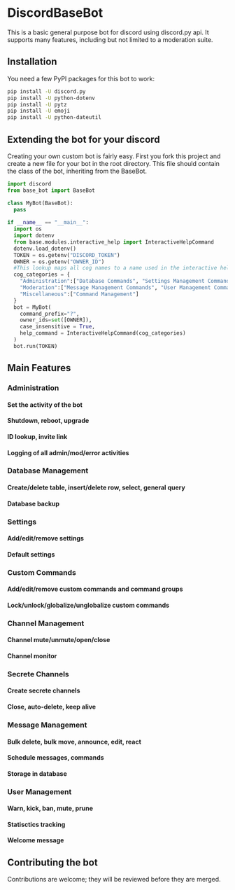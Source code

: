 # DiscordBaseBot
This is a basic general purpose bot for discord using discord.py api.
It supports many features, including but not limited to a moderation suite.

## Installation
You need a few PyPI packages for this bot to work:

````bash
pip install -U discord.py
pip install -U python-dotenv
pip install -U pytz
pip install -U emoji
pip install -U python-dateutil
````
## Extending the bot for your discord
Creating your own custom bot is fairly easy.
First you fork this project and create a new file for your bot in the root directory.
This file should contain the class of the bot, inheriting from the BaseBot.

````python
import discord
from base_bot import BaseBot

class MyBot(BaseBot):
  pass
  
if __name__ == "__main__":
  import os
  import dotenv
  from base.modules.interactive_help import InteractiveHelpCommand
  dotenv.load_dotenv()
  TOKEN = os.getenv("DISCORD_TOKEN")
  OWNER = os.getenv("OWNER_ID")
  #This lookup maps all cog names to a name used in the interactive help.
  cog_categories = {
    "Administration":["Database Commands", "Settings Management Commands", "Administration Commands"],
    "Moderation":["Message Management Commands", "User Management Commands", "Channel Management Commands", "Moderation Commands"],
    "Miscellaneous":["Command Management"]
  }
  bot = MyBot(
    command_prefix="?",
    owner_ids=set([OWNER]),
    case_insensitive = True,
    help_command = InteractiveHelpCommand(cog_categories)
  )
  bot.run(TOKEN)
````

## Main Features
### Administration
#### Set the activity of the bot
#### Shutdown, reboot, upgrade
#### ID lookup, invite link
#### Logging of all admin/mod/error activities
### Database Management
#### Create/delete table, insert/delete row, select, general query
#### Database backup
### Settings
#### Add/edit/remove settings
#### Default settings
### Custom Commands
#### Add/edit/remove custom commands and command groups
#### Lock/unlock/globalize/unglobalize custom commands
### Channel Management
#### Channel mute/unmute/open/close
#### Channel monitor
### Secrete Channels
#### Create secrete channels
#### Close, auto-delete, keep alive
### Message Management
#### Bulk delete, bulk move, announce, edit, react
#### Schedule messages, commands
#### Storage in database
### User Management
#### Warn, kick, ban, mute, prune
#### Statisctics tracking
#### Welcome message

## Contributing the bot
Contributions are welcome; they will be reviewed before they are merged.
